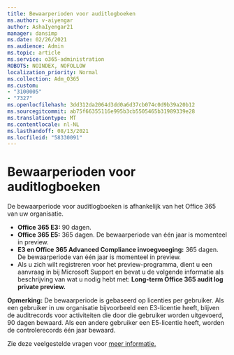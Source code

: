 ```yaml
---
title: Bewaarperioden voor auditlogboeken
ms.author: v-aiyengar
author: AshaIyengar21
manager: dansimp
ms.date: 02/26/2021
ms.audience: Admin
ms.topic: article
ms.service: o365-administration
ROBOTS: NOINDEX, NOFOLLOW
localization_priority: Normal
ms.collection: Adm_O365
ms.custom:
- "3100005"
- "7327"
ms.openlocfilehash: 3dd312da2064d3dd0a6d37cb074c0d9b39a20b12
ms.sourcegitcommit: ab75f66355116e995b3cb5505465b31989339e28
ms.translationtype: MT
ms.contentlocale: nl-NL
ms.lasthandoff: 08/13/2021
ms.locfileid: "58330091"
---
```

# <a name="about-audit-logs-retention-periods"></a>Bewaarperioden voor auditlogboeken

De bewaarperiode voor auditlogboeken is afhankelijk van het Office 365 van uw organisatie.

- **Office 365 E3:** 90 dagen.
- **Office 365 E5:** 365 dagen. De bewaarperiode van één jaar is momenteel in preview.
- **E3 en Office 365 Advanced Compliance invoegvoeging:** 365 dagen. De bewaarperiode van één jaar is momenteel in preview.
- Als u zich wilt registreren voor het preview-programma, dient u een aanvraag in bij Microsoft Support en bevat u de volgende informatie als beschrijving van wat u nodig hebt met: **Long-term Office 365 audit log private preview.**

**Opmerking:** De bewaarperiode is gebaseerd op licenties per gebruiker. Als een gebruiker in uw organisatie bijvoorbeeld een E3-licentie heeft, blijven de auditrecords voor activiteiten die door die gebruiker worden uitgevoerd, 90 dagen bewaard. Als een andere gebruiker een E5-licentie heeft, worden de controlerecords één jaar bewaard.

Zie deze veelgestelde vragen voor [meer informatie.](https://go.microsoft.com/fwlink/?linkid=2115336)